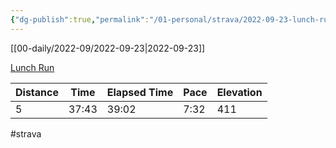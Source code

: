 ```yaml
---
{"dg-publish":true,"permalink":"/01-personal/strava/2022-09-23-lunch-run/"}
---
```



[[00-daily/2022-09/2022-09-23\|2022-09-23]]

[Lunch Run](https://www.strava.com/activities/7855975603)

| Distance | Time  | Elapsed Time | Pace | Elevation |
| -------- | ----- | ------------ | ---- | --------- |
| 5        | 37:43 | 39:02        | 7:32 | 411       |




#strava
